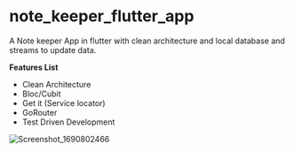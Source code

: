 # note_keeper_flutter_app

A Note keeper App in flutter with clean architecture and local database and streams to update data.


**Features List**

* Clean Architecture
* Bloc/Cubit
* Get it (Service locator)
* GoRouter
* Test Driven Development

  
![Screenshot_1690802466](https://github.com/namankk/note_keeper_flutter_app/assets/42471501/5e113395-7d84-4d70-8b6d-54f70c52ede2)

